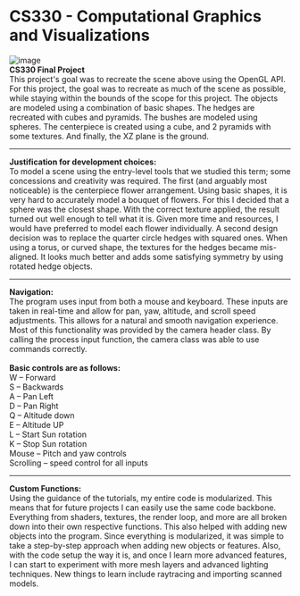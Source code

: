 # CS330 - Computational Graphics and Visualizations
![image](https://user-images.githubusercontent.com/116769623/204107661-8563b7fa-3e2c-4a3b-afcb-e3b6e85d7304.png)
<br/>
**CS330 Final Project**
<br/>
This project's goal was to recreate the scene above using the OpenGL API. For this project, the goal was to recreate as much of the scene as possible, while staying within the bounds of the scope for this project. The objects are modeled using a combination of basic shapes. The hedges are recreated with cubes and pyramids. The bushes are modeled using spheres. The centerpiece is created using a cube, and 2 pyramids with some textures. And finally, the XZ plane is the ground.
<br/>

-----

**Justification for development choices:**
<br/>
To model a scene using the entry-level tools that we studied this term; some concessions and creativity was required.  The first (and arguably most noticeable) is the centerpiece flower arrangement. Using basic shapes, it is very hard to accurately model a bouquet of flowers. For this I decided that a sphere was the closest shape. With the correct texture applied, the result turned out well enough to tell what it is. Given more time and resources, I would have preferred to model each flower individually. A second design decision was to replace the quarter circle hedges with squared ones. When using a torus, or curved shape, the textures for the hedges became mis-aligned. It looks much better and adds some satisfying symmetry by using rotated hedge objects.

-----

**Navigation:**
<br/>
The program uses input from both a mouse and keyboard. These inputs are taken in real-time and allow for pan, yaw, altitude, and scroll speed adjustments. This allows for a natural and smooth navigation experience. Most of this functionality was provided by the camera header class. By calling the process input function, the camera class was able to use commands correctly. 
<br/>
<br/>
**Basic controls are as follows:**
<br/>
W – Forward
<br/>
S – Backwards
<br/>
A – Pan Left
<br/>
D – Pan Right
<br/>
Q – Altitude down
<br/>
E – Altitude UP
<br/>
L – Start Sun rotation
<br/>
K – Stop Sun rotation
<br/>
Mouse – Pitch and yaw controls
<br/>
Scrolling – speed control for all inputs

-----

**Custom Functions:**
<br/>
Using the guidance of the tutorials, my entire code is modularized. This means that for future projects I can easily use the same code backbone. Everything from shaders, textures, the render loop, and more are all broken down into their own respective functions. This also helped with adding new objects into the program. Since everything is modularized, it was simple to take a step-by-step approach when adding new objects or features. Also, with the code setup the way it is, and once I learn more advanced features, I can start to experiment with more mesh layers and advanced lighting techniques. New things to learn include raytracing and importing scanned models.
